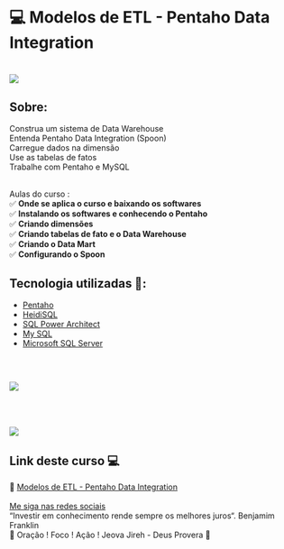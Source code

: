 # 💻   Modelos de ETL - Pentaho Data Integration

<h1>
   <img src="https://i.ibb.co/6WR7tjR/Modelos-de-ETL-Pentaho-Data-Integration.png" border="0">
</h1>

## Sobre: 

Construa um sistema de Data Warehouse<br>
Entenda Pentaho Data Integration (Spoon)<br>
Carregue dados na dimensão<br>
Use as tabelas de fatos<br>
Trabalhe com Pentaho e MySQL<br><br>

Aulas do curso :<br>
✅ **Onde se aplica o curso e baixando os softwares**<br>
✅ **Instalando os softwares e conhecendo o Pentaho**<br>
✅ **Criando dimensões**<br>
✅ **Criando tabelas de fato e o Data Warehouse**<br>
✅ **Criando o Data Mart**<br>
✅ **Configurando o Spoon**<br>

## Tecnologia utilizadas 🚀:

* <a href="https://pt.wikipedia.org/wiki/Pentaho">Pentaho</a>  
* <a href="https://pt.wikipedia.org/wiki/HeidiSQL">HeidiSQL</a> 
* <a href="http://www.bestofbi.com/page/news-architect-018">SQL Power Architect</a> 
* <a href="https://pt.wikipedia.org/wiki/MySQL">My SQL</a> 
* <a href="https://pt.wikipedia.org/wiki/Microsoft_SQL_Server">Microsoft SQL Server</a>
<br>
<h2>
   <img src="https://i.ibb.co/Dgt5wnm/Softwares-auxiliares.png" border="0">
</h2>
<br>
<h2>
   <img src="https://i.ibb.co/pbfwfP6/Softwares-Pentaho.png" border="0">
</h2>

## Link deste curso  💻

 🎯 <a href="https://cursos.alura.com.br/course/pentaho-data-integration-modelos-etl
" target="_blank" >Modelos de ETL - Pentaho Data Integration</a>
<br>
<br>
[Me siga nas redes sociais](https://linktr.ee/ygtecnologia)
<br>
“Investir em conhecimento rende sempre os melhores juros“. Benjamim Franklin
<br> 
🙏 Oração ! Foco ! Ação ! Jeova Jireh - Deus Provera 🙏 
